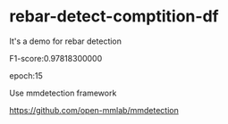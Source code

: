 # rebar-detect-comptition-df
It's a demo for rebar detection

F1-score:0.97818300000

epoch:15

Use mmdetection framework

https://github.com/open-mmlab/mmdetection
